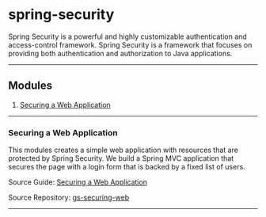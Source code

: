 # spring-security
Spring Security is a powerful and highly customizable authentication and access-control framework. Spring Security is a framework that focuses on providing both authentication and authorization to Java applications. 

---

## Modules
1. [Securing a Web Application](#securing-a-web-application)

--- 

### Securing a Web Application
This modules creates a simple web application with resources that are protected by Spring Security. We build a Spring MVC application that secures the page with a login form that is backed by a fixed list of users.

Source Guide: [Securing a Web Application](https://spring.io/guides/gs/securing-web)

Source Repository: [gs-securing-web](https://github.com/spring-guides/gs-securing-web/blob/main/complete/pom.xml)

---
